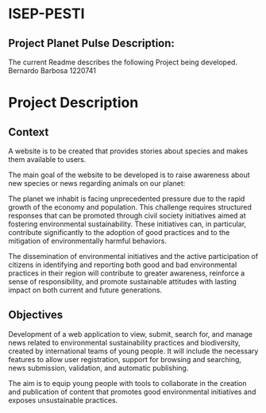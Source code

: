 # ISEP-PESTI


## Project Planet Pulse Description:
The current Readme describes the following Project being developed.
Bernardo Barbosa 1220741


# Project Description

## **Context**

A website is to be created that provides stories about species and makes them available to users.

The main goal of the website to be developed is to raise awareness about new species or news regarding animals on our planet:

The planet we inhabit is facing unprecedented pressure due to the rapid growth of the economy and population. This challenge requires structured responses that can be promoted through civil society initiatives aimed at fostering environmental sustainability. These initiatives can, in particular, contribute significantly to the adoption of good practices and to the mitigation of environmentally harmful behaviors.

The dissemination of environmental initiatives and the active participation of citizens in identifying and reporting both good and bad environmental practices in their region will contribute to greater awareness, reinforce a sense of responsibility, and promote sustainable attitudes with lasting impact on both current and future generations.

## **Objectives**

Development of a web application to view, submit, search for, and manage news related to environmental sustainability practices and biodiversity, created by international teams of young people. It will include the necessary features to allow user registration, support for browsing and searching, news submission, validation, and automatic publishing.

The aim is to equip young people with tools to collaborate in the creation and publication of content that promotes good environmental initiatives and exposes unsustainable practices.
 